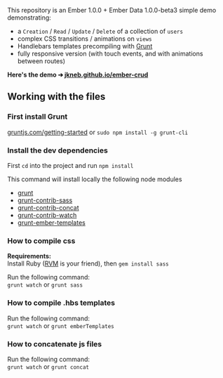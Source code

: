 This repository is an Ember 1.0.0 + Ember Data 1.0.0-beta3 simple demo demonstrating: 

* a `Creation` / `Read` / `Update` / `Delete` of a collection of `users`
* complex CSS transitions / animations on `views`
* Handlebars templates precompiling with [Grunt](http://gruntjs.com/getting-started)
* fully responsive version (with touch events, and with animations between routes)


**Here's the demo ➔ [jkneb.github.io/ember-crud](http://jkneb.github.io/ember-crud)**

## Working with the files

### First install Grunt

[gruntjs.com/getting-started](http://gruntjs.com/getting-started) or `sudo npm install -g grunt-cli`

### Install the dev dependencies

First `cd` into the project and run `npm install`

This command will install locally the following node modules 

* [grunt](gruntjs.com)
* [grunt-contrib-sass](https://npmjs.org/package/grunt-contrib-sass)
* [grunt-contrib-concat](https://npmjs.org/package/grunt-contrib-concat)
* [grunt-contrib-watch](https://npmjs.org/package/grunt-contrib-watch)
* [grunt-ember-templates](https://npmjs.org/package/grunt-ember-templates)

### How to compile css

**Requirements:**  
Install Ruby ([RVM](https://rvm.io/rvm/install) is your friend), then `gem install sass`

Run the following command:  
`grunt watch` or `grunt sass`

### How to compile .hbs templates

Run the following command:  
`grunt watch` or `grunt emberTemplates`

### How to concatenate js files

Run the following command:  
`grunt watch` or `grunt concat`
